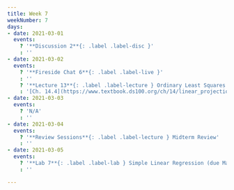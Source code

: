 ```yaml
---
title: Week 7
weekNumber: 7
days:
- date: 2021-03-01
  events:
    ? '**Discussion 2**{: .label .label-disc }'
    : ''
- date: 2021-03-02
  events:
    ? '**Fireside Chat 6**{: .label .label-live }'
    : ''
    ? '**Lecture 13**{: .label .label-lecture } Ordinary Least Squares'
    : '[Ch. 14.4](https://www.textbook.ds100.org/ch/14/linear_projection.html)'
- date: 2021-03-03
  events:
    ? 'N/A'
    : ''
- date: 2021-03-04
  events:
    ? '**Review Sessions**{: .label .label-lecture } Midterm Review'
    : ''
- date: 2021-03-05
  events:
    ? '**Lab 7**{: .label .label-lab } Simple Linear Regression (due Mar 11)'
    : ''

---
```

